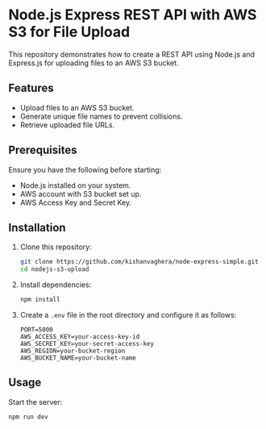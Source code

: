 # Node.js Express REST API with AWS S3 for File Upload

This repository demonstrates how to create a REST API using Node.js and Express.js for uploading files to an AWS S3 bucket.

## Features

- Upload files to an AWS S3 bucket.
- Generate unique file names to prevent collisions.
- Retrieve uploaded file URLs.

## Prerequisites

Ensure you have the following before starting:

- Node.js installed on your system.
- AWS account with S3 bucket set up.
- AWS Access Key and Secret Key.

## Installation

1. Clone this repository:

   ```bash
   git clone https://github.com/kishanvaghera/node-express-simple.git
   cd nodejs-s3-upload
   ```

2. Install dependencies:

   ```bash
   npm install
   ```

3. Create a `.env` file in the root directory and configure it as follows:

   ```env
   PORT=5000
   AWS_ACCESS_KEY=your-access-key-id
   AWS_SECRET_KEY=your-secret-access-key
   AWS_REGION=your-bucket-region
   AWS_BUCKET_NAME=your-bucket-name
   ```

## Usage

Start the server:

   ```bash
   npm run dev
   ```